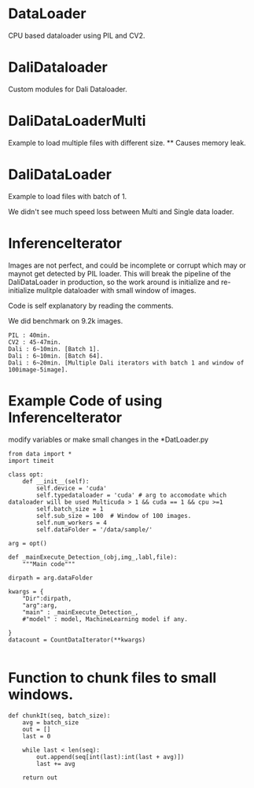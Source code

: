 # DataLoader
CPU based dataloader using PIL and CV2.

# DaliDataloader
Custom modules for Dali Dataloader.

# DaliDataLoaderMulti
Example to load multiple files with different size.
** Causes memory leak.

# DaliDataLoader
Example to load files with batch of 1.

We didn't see much speed loss between Multi and Single data loader.

# InferenceIterator
Images are not perfect, and could be incomplete or corrupt which may or maynot get detected by PIL loader. This will break the pipeline of the DaliDataLoader in production, so the work around is initialize and re-initialize mulitple dataloader with small window of images.

Code is self explanatory by reading the comments. 

We did benchmark on 9.2k images.
```
PIL : 40min.
CV2 : 45-47min.
Dali : 6~10min. [Batch 1].
Dali : 6~10min. [Batch 64].
Dali : 6~20min. [Multiple Dali iterators with batch 1 and window of 100image-5image].
```

# Example Code of using InferenceIterator

modify variables or make small changes in the *DatLoader.py

```
from data import *
import timeit

class opt:
    def __init__(self):
        self.device = 'cuda'
        self.typedataloader = 'cuda' # arg to accomodate which dataloader will be used Multicuda > 1 && cuda == 1 && cpu >=1 
        self.batch_size = 1
        self.sub_size = 100  # Window of 100 images.
        self.num_workers = 4
        self.dataFolder = '/data/sample/'

arg = opt()

def _mainExecute_Detection_(obj,img_,labl,file):
    """Main code"""

dirpath = arg.dataFolder

kwargs = {
    "Dir":dirpath,
    "arg":arg,
    "main" : _mainExecute_Detection_,
    #"model" : model, MachineLearning model if any.

}
datacount = CountDataIterator(**kwargs)
    

```

# Function to chunk files to small windows.
```
def chunkIt(seq, batch_size):
    avg = batch_size
    out = []
    last = 0

    while last < len(seq):
        out.append(seq[int(last):int(last + avg)])
        last += avg

    return out

```